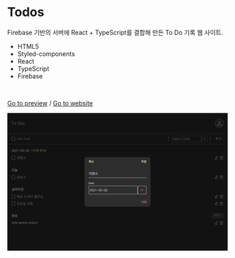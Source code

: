 # Todos

Firebase 기반의 서버에 React + TypeScript를 결합해 만든 To Do 기록 웹 사이트.

- HTML5
- Styled-components
- React
- TypeScript
- Firebase

<br>

<span>[Go to preview](https://www.notion.so/Preview-Todos-8a75530d52ef40c889922cdc7dede106)</span> / 
<span>[Go to website](https://todos-11f5b.web.app/)</span>

![](src/assets/preview.png)